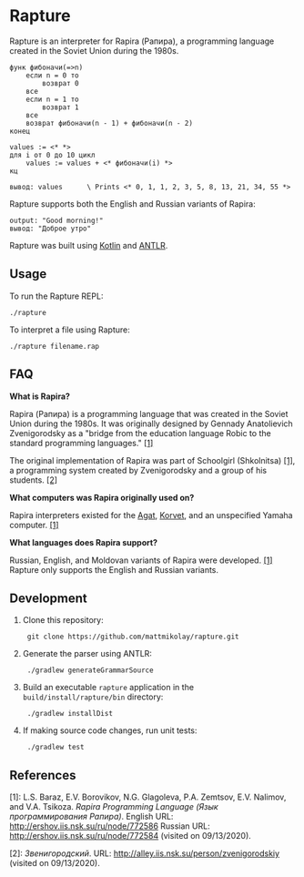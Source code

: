 # Rapture

Rapture is an interpreter for Rapira (Рапира), a programming language created in
the Soviet Union during the 1980s.

```
функ фибоначи(=>n)
    если n = 0 то
        возврат 0
    все
    если n = 1 то
        возврат 1
    все
    возврат фибоначи(n - 1) + фибоначи(n - 2)
конец

values := <* *>
для i от 0 до 10 цикл
    values := values + <* фибоначи(i) *>
кц

вывод: values      \ Prints <* 0, 1, 1, 2, 3, 5, 8, 13, 21, 34, 55 *>
```

Rapture supports both the English and Russian variants of Rapira:

```
output: "Good morning!"
вывод: "Доброе утро"
```

Rapture was built using [Kotlin] and [ANTLR].

## Usage
To run the Rapture REPL:

```
./rapture
```

To interpret a file using Rapture:

```
./rapture filename.rap
```

## FAQ

**What is Rapira?**

Rapira (Рапира) is a programming language that was created in the Soviet Union
during the 1980s. It was originally designed by Gennady Anatolievich
Zvenigorodsky as a "bridge from the education language Robic to the standard
programming languages." [\[1\]](#references)

The original implementation of Rapira was part of Schoolgirl (Shkolnitsa)
[\[1\]](#references), a programming system created by Zvenigorodsky and a group
of his students. [\[2\]](#references)

**What computers was Rapira originally used on?**

Rapira interpreters existed for the [Agat], [Korvet], and an unspecified Yamaha
computer. [\[1\]](#references)

**What languages does Rapira support?**

Russian, English, and Moldovan variants of Rapira were developed.
[\[1\]](#references) Rapture only supports the English and Russian variants.

## Development

1. Clone this repository:

        git clone https://github.com/mattmikolay/rapture.git

2. Generate the parser using ANTLR:

        ./gradlew generateGrammarSource

3. Build an executable `rapture` application in the `build/install/rapture/bin`
directory:

        ./gradlew installDist

4. If making source code changes, run unit tests:

        ./gradlew test

## References
[1]: L.S. Baraz, E.V. Borovikov, N.G. Glagoleva, P.A. Zemtsov, E.V. Nalimov, and
     V.A. Tsikoza. *Rapira Programming Language (Язык программирования Рапира)*.
     English URL: http://ershov.iis.nsk.su/ru/node/772586 Russian URL:
     http://ershov.iis.nsk.su/ru/node/772584 (visited on 09/13/2020).

[2]: *Звенигородский*. URL: http://alley.iis.nsk.su/person/zvenigorodskiy
     (visited on 09/13/2020).

[Agat]: https://en.wikipedia.org/wiki/Agat_%28computer%29
[Korvet]: https://en.wikipedia.org/wiki/Corvette_%28computer%29
[Kotlin]: https://kotlinlang.org/
[ANTLR]: https://github.com/antlr/antlr4/
